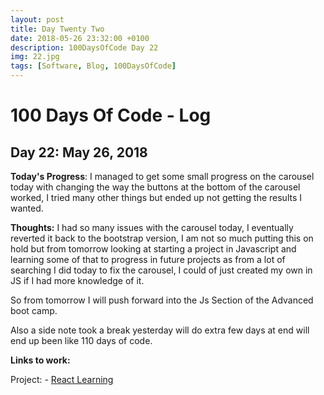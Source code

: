 ```yaml
---
layout: post
title: Day Twenty Two
date: 2018-05-26 23:32:00 +0100
description: 100DaysOfCode Day 22
img: 22.jpg
tags: [Software, Blog, 100DaysOfCode]
---
```

# 100 Days Of Code - Log

## Day 22: May 26, 2018

**Today's Progress**: I managed to get some small progress on the carousel today with changing the way the buttons at the bottom of the carousel worked, I tried many other things but ended up not getting the results I wanted.

**Thoughts:** I had so many issues with the carousel today, I eventually reverted it back to the bootstrap version, I am not so much putting this on hold but from tomorrow looking at starting a project in Javascript and learning some of that to progress in future projects as from a lot of searching I did today to fix the carousel, I could of just created my own in JS if I had more knowledge of it.

So from tomorrow I will push forward into the Js Section of the Advanced boot camp.

Also a side note took a break yesterday will do extra few days at end will end up been like 110 days of code.

**Links to work:**

Project: -
[React Learning](https://github.com/NathanScott85/react-learning)